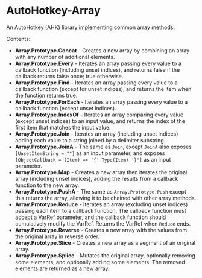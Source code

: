 # AutoHotkey-Array
An AutoHotkey (AHK) library implementing common array methods.

Contents:

- **Array.Prototype.Concat** - Creates a new array by combining an array with any number of additional elements.
- **Array.Prototype.Every** - Iterates an array passing every value to a callback function (including unset indices), and returns false if the callback returns false once; true otherwise.
- **Array.Prototype.Find** - Iterates an array passing every value to a callback function (except for unset indices), and returns the item when the function returns true.
- **Array.Prototype.ForEach** - Iterates an array passing every value to a callback function (except unset indices).
- **Array.Prototype.IndexOf** - Iterates an array comparing every value (except unset indices) to an input value, and returns the index of the first item that matches the input value.
- **Array.Prototype.Join** - Iterates an array (including unset indices) adding each value to a string joined by a delimiter substring.
- **Array.Prototype.JoinA** - The same as `Join`, except `JoinA` also exposes `[UnsetItemString = ""]` as an input parameter, and exposes `[ObjectCallback = (Item) => '{' Type(Item) '}"]` as an input parameter.
- **Array.Prototype.Map** - Creates a new array then iterates the original array (including unset indices), adding the results from a callback function to the new array.
- **Array.Prototype.PushA** - The same as `Array.Prototype.Push` except this returns the array, allowing it to be chained with other array methods.
- **Array.Prototype.Reduce** - Iterates an array (excluding unset indices) passing each item to a callback function. The callback function must accept a VarRef parameter, and the callback function should cumulatively modify the VarRef. Returns the VarRef when `Reduce` ends.
- **Array.Prototype.Reverse** - Creates a new array with the values from the original array in reverse order.
- **Array.Prototype.Slice** - Creates a new array as a segment of an original array.
- **Array.Prototype.Splice** - Mutates the original array, optionally removing some elements, and optionally adding some elements. The removed elements are returned as a new array.
